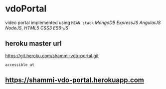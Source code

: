 # vdoPortal
video portal implemented using `MEAN stack` *MongoDB* *ExpressJS* *AngularJS* *NodeJS*, *HTML5* *CSS3* *ES6-JS*

## heroku master url
https://git.heroku.com/shammi-vdo-portal.git

`accessible at`
## https://shammi-vdo-portal.herokuapp.com
